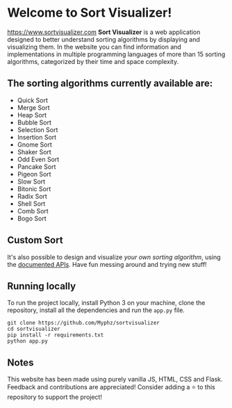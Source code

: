 # Welcome to Sort Visualizer!

https://www.sortvisualizer.com
**Sort Visualizer** is a web application designed to better understand sorting algorithms by displaying and visualizing them.
In the website you can find information and implementations in multiple programming languages of more than 15 sorting algorithms, categorized by their time and space complexity.

## The sorting algorithms currently available are:

- Quick Sort
- Merge Sort
- Heap Sort
- Bubble Sort
- Selection Sort
- Insertion Sort
- Gnome Sort
- Shaker Sort
- Odd Even Sort
- Pancake Sort
- Pigeon Sort
- Slow Sort
- Bitonic Sort
- Radix Sort
- Shell Sort
- Comb Sort
- Bogo Sort

## Custom Sort

It's also possible to design and visualize _your own sorting algorithm_, using the [documented APIs](https://www.sortvisualizer.com/docs). Have fun messing around and trying new stuff!

## Running locally

To run the project locally, install Python 3 on your machine, clone the repository, install all the dependencies and run the `app.py` file.

```console
git clone https://github.com/Myphz/sortvisualizer
cd sortvisualizer
pip install -r requirements.txt
python app.py
```

## Notes

This website has been made using purely vanilla JS, HTML, CSS and Flask.
Feedback and contributions are appreciated!
Consider adding a :star: to this repository to support the project!
